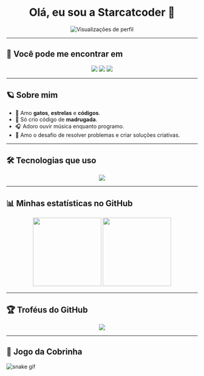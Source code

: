 <h1 align="center">Olá, eu sou a Starcatcoder 🚀</h1>

<p align="center">
  <img src="https://komarev.com/ghpvc/?username=starcatcoder&color=ff69b4" alt="Visualizações de perfil"/>
</p>

---

## 💌 Você pode me encontrar em  
<p align="center">
  <a href="https://linkedin.com/in/SEU_LINKEDIN"><img src="https://img.shields.io/badge/-LinkedIn-0e76a8?style=for-the-badge&logo=Linkedin&logoColor=white"></a>
  <a href="mailto:SEU_EMAIL"><img src="https://img.shields.io/badge/-Email-D14836?style=for-the-badge&logo=Gmail&logoColor=white"></a>
  <a href="https://youtube.com/SEU_CANAL"><img src="https://img.shields.io/badge/-YouTube-ff0000?style=for-the-badge&logo=YouTube&logoColor=white"></a>
</p>

---

## 🪐 Sobre mim  
- 💖 Amo **gatos**, **estrelas** e **códigos**.  
- 🌙 Só crio código de **madrugada**.  
- 🎧 Adoro ouvir música enquanto programo.  
- 🧩 Amo o desafio de resolver problemas e criar soluções criativas.  

---

## 🛠️ Tecnologias que uso  
<p align="center">
  <img src="https://skillicons.dev/icons?i=python,java,javascript,html,css,git,github,vscode,linux,figma&perline=5" />
</p>

---

## 📊 Minhas estatísticas no GitHub  
<p align="center">
  <img height="180em" src="https://github-readme-stats.vercel.app/api?username=starcatcoder&show_icons=true&theme=tokyonight&include_all_commits=true&count_private=true"/>
  <img height="180em" src="https://github-readme-stats.vercel.app/api/top-langs/?username=starcatcoder&layout=compact&langs_count=7&theme=tokyonight"/>
</p>

---

## 🏆 Troféus do GitHub  
<p align="center">
  <img src="https://github-profile-trophy.vercel.app/?username=starcatcoder&theme=onedark&row=1&column=7" />
</p>

---

## 🐍 Jogo da Cobrinha  
![snake gif](https://github.com/starcatcoder/starcatcoder/blob/output/github-contribution-grid-snake.svg)


